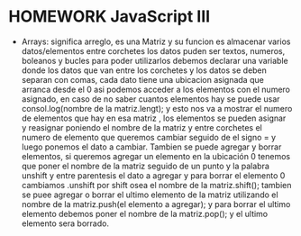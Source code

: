 # HOMEWORK JavaScript III

* Arrays: significa arreglo, es una Matriz y su funcion es almacenar varios datos/elementos
entre corchetes los datos puden ser textos, numeros, boleanos y bucles para poder 
utilizarlos debemos declarar una variable donde los datos que van entre los 
corchetes y los datos se deben separan con comas, cada dato tiene una ubicacion 
asignada que arranca desde el 0 asi podemos acceder a los elementos con el 
numero asignado, en caso de no saber cuantos elementos hay se puede usar
consol.log(nombre de la matriz.lengt); y esto nos va a mostrar el numero
de elementos que hay en esa matriz , los elementos se pueden asignar y reasignar 
poniendo el nombre de la matriz y entre corchetes el numero de elemento que queremos cambiar seguido de el signo = y luego ponemos el dato a cambiar. Tambien se puede agregar y borrar elementos, si queremos agregar un elemento en la ubicación 0 tenemos que poner el nombre de la matriz seguido de un punto y la palabra unshift y entre parentesis el dato  a agregar y para borrar el elemento 0 cambiamos .unshift por shift osea el nombre de la matriz.shift(); tambien se puee agregar o borrar el ultimo elemento de la matriz utilizando el nombre de la 
matriz.push(el elemento a agregar); y para borrar el ultimo elemento debemos poner
el nombre de la matriz.pop(); y el ultimo elemento sera borrado.   
